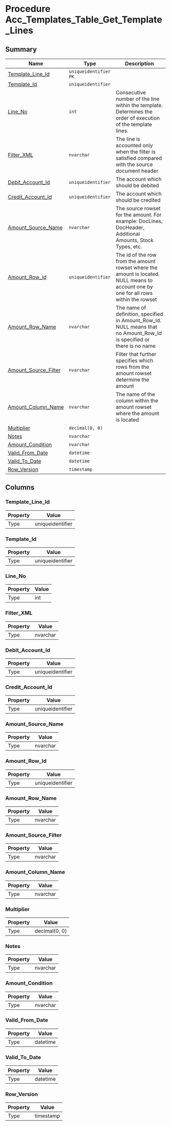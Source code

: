 # Procedure Acc_Templates_Table_Get_Template_Lines


## Summary

| Name | Type | Description |
| - | - | --- |
|[Template_Line_Id](#template_line_id)|`uniqueidentifier` `PK`||
|[Template_Id](#template_id)|`uniqueidentifier` ||
|[Line_No](#line_no)|`int` |Consecutive number of the line within the template. Determines the order of execution of the template lines.|
|[Filter_XML](#filter_xml)|`nvarchar` |The line is accounted only when the filter is satisfied compared with the source document header|
|[Debit_Account_Id](#debit_account_id)|`uniqueidentifier` |The account which should be debited|
|[Credit_Account_Id](#credit_account_id)|`uniqueidentifier` |The account which should be credited|
|[Amount_Source_Name](#amount_source_name)|`nvarchar` |The source rowset for the amount. For example: DocLines, DocHeader, Additional Amounts, Stock Types, etc.|
|[Amount_Row_Id](#amount_row_id)|`uniqueidentifier` |The id of the row from the amount rowset where the amount is located. NULL means to account one by one for all rows within the rowset|
|[Amount_Row_Name](#amount_row_name)|`nvarchar` |The name of definition, specified in Amount_Row_Id. NULL means that no Amount_Row_Id is specified or there is no name|
|[Amount_Source_Filter](#amount_source_filter)|`nvarchar` |Filter that further specifies which rows from the amount rowset determine the amount|
|[Amount_Column_Name](#amount_column_name)|`nvarchar` |The name of the column within the amount rowset where the amount is located|
|[Multiplier](#multiplier)|`decimal(0, 0)` ||
|[Notes](#notes)|`nvarchar` ||
|[Amount_Condition](#amount_condition)|`nvarchar` ||
|[Valid_From_Date](#valid_from_date)|`datetime` ||
|[Valid_To_Date](#valid_to_date)|`datetime` ||
|[Row_Version](#row_version)|`timestamp` ||

## Columns

### Template_Line_Id

| Property | Value |
| - | - |
|Type|uniqueidentifier|

### Template_Id

| Property | Value |
| - | - |
|Type|uniqueidentifier|

### Line_No

| Property | Value |
| - | - |
|Type|int|

### Filter_XML

| Property | Value |
| - | - |
|Type|nvarchar|

### Debit_Account_Id

| Property | Value |
| - | - |
|Type|uniqueidentifier|

### Credit_Account_Id

| Property | Value |
| - | - |
|Type|uniqueidentifier|

### Amount_Source_Name

| Property | Value |
| - | - |
|Type|nvarchar|

### Amount_Row_Id

| Property | Value |
| - | - |
|Type|uniqueidentifier|

### Amount_Row_Name

| Property | Value |
| - | - |
|Type|nvarchar|

### Amount_Source_Filter

| Property | Value |
| - | - |
|Type|nvarchar|

### Amount_Column_Name

| Property | Value |
| - | - |
|Type|nvarchar|

### Multiplier

| Property | Value |
| - | - |
|Type|decimal(0, 0)|

### Notes

| Property | Value |
| - | - |
|Type|nvarchar|

### Amount_Condition

| Property | Value |
| - | - |
|Type|nvarchar|

### Valid_From_Date

| Property | Value |
| - | - |
|Type|datetime|

### Valid_To_Date

| Property | Value |
| - | - |
|Type|datetime|

### Row_Version

| Property | Value |
| - | - |
|Type|timestamp|


